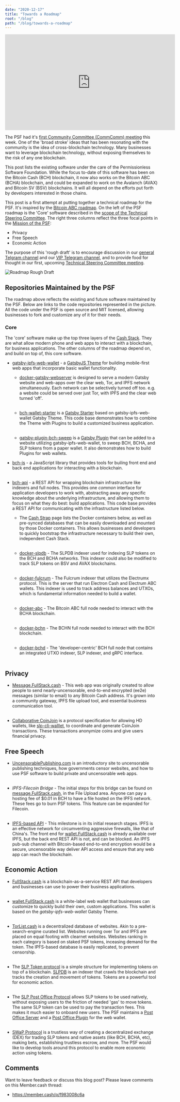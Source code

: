 ```yaml
---
date: "2020-12-17"
title: "Towards a Roadmap"
root: "/blog"
path: "/blog/towards-a-roadmap"
---
```


<center><iframe width="560" height="315" src="https://www.youtube.com/embed/69hSJOO_BFc" frameborder="0" allow="accelerometer; autoplay; clipboard-write; encrypted-media; gyroscope; picture-in-picture" allowfullscreen></iframe></center>

The PSF had it's [first Community Committee (CommComm) meeting](https://youtu.be/69hSJOO_BFc) this week. One of the 'broad stroke' ideas that has been resonating with the community is the idea of cross-blockchain technology. Many businesses want to leverage blockchain technology, without exposing themselves to the risk of any one blockchain.

This post lists the existing software under the care of the Permissionless Software Foundation. While the focus to-date of this software has been on the Bitcoin Cash (BCH) blockchain, it now also works on the Bitcoin ABC (BCHA) blockchain, and could be expanded to work on the Avalanch (AVAX) and Bitcoin SV (BSV) blockchains. It will all depend on the efforts put forth by developers interested in those chains.

This post is a first attempt at putting together a technical roadmap for the PSF. It's inspired by the [Bitcoin ABC roadmap](https://hub.textile.io/ipfs/bafkreibv46iwbjvg2cheysjehoznpr5bekilt4hozrl5xhflu6pjrz2774). On the left of the PSF roadmap is the 'Core' software described in the [scope of the Technical Steering Committee](https://github.com/Permissionless-Software-Foundation/TSC#psf-core). The right three columns reflect the three focal points in the [Mission of the PSF](https://psfoundation.cash/biz-plan/business-plan#mission):
- Privacy
- Free Speech
- Economic Action

The purpose of this 'rough draft' is to encourage discussion in our [general Telgram channel](https://t.me/permissionless_software) and our [VIP Telegram channel](https://t.me/psf_vip), and to provide food for thought in our first, upcoming [Technical Steering Committee meeting](https://github.com/Permissionless-Software-Foundation/community-committee/issues/3).

![Roadmap Rough Draft](./roadmap.png)

## Repositories Maintained by the PSF
The roadmap above reflects the existing and future software maintained by the PSF. Below are links to the code repositories represented in the picture. All the code under the PSF is open source and MIT licensed, allowing businesses to fork and customize any of it for their needs.

### Core
The 'core' software make up the top three layers of the [Cash Stack](https://fullstack.cash/static/cash-stack-poster-65d08f540f8ae1b175846270c9266ead.png). They are what allow modern phone and web apps to interact with a blockchain, for business applications. The other columns of the roadmap depend on, and build on top of, this core software.

- [gatsby-ipfs-web-wallet](https://github.com/Permissionless-Software-Foundation/gatsby-ipfs-web-wallet) - a [GatsbyJS Theme](https://www.gatsbyjs.com/docs/themes/) for building mobile-first web apps that incorporate basic wallet functionality.

  - [docker-gatsby-webserver](https://github.com/christroutner/docker-gatsby-webserver) is designed to serve a modern Gatsby website and web-apps over the clear web, Tor, and IPFS network simultaneously. Each network can be selectively turned off too. e.g. a website could be served over just Tor, with IPFS and the clear web turned 'off'.<br /><br />

  - [bch-wallet-starter](https://github.com/Permissionless-Software-Foundation/bch-wallet-starter) is a [Gatsby Starter](https://www.gatsbyjs.com/docs/creating-a-starter/) based on gatsby-ipfs-web-wallet Gatsby Theme. This code base demonstrates how to combine the Theme with Plugins to build a customized business application.<br /><br />

  - [gatsby-plugin-bch-sweep](https://github.com/Permissionless-Software-Foundation/gatsby-plugin-bch-sweep) is a [Gatsby Plugin](https://www.gatsbyjs.com/docs/plugins/) that can be added to a website utilizing gatsby-ipfs-web-wallet, to sweep BCH, BCHA, and SLP tokens from a paper wallet. It also demonstrates how to build Plugins for web wallets.

- [bch-js](https://github.com/Permissionless-Software-Foundation/bch-js) - a JavaScript library that provides tools for builing front end and back end applications for interacting with a blockchain.<br /><br />

- [bch-api](https://github.com/Permissionless-Software-Foundation/bch-api) - a REST API for wrapping blockchain infrastructure like indexers and full nodes. This provides one *common* interface for application developers to work with, abstracting away any specific knowledge about the underlying infrastructure, and allowing them to focus on what they do best: build applications. This code base provides a REST API for communicating with the infrastructure listed below.

  - The [Cash Strap](https://fullstack.cash/cashstrap/) page lists the Docker containers below, as well as pre-synced databases that can be easily downloaded and mounted by those Docker containers. This allows businesses and developers to quickly bootstrap the infrastructure necessary to build their own, independent Cash Stack.<br /><br />

  - [docker-slpdb](https://github.com/christroutner/docker-slpdb) - The SLPDB indexer used for indexing SLP tokens on the BCH and BCHA networks. This indexer could also be modified to track SLP tokens on BSV and AVAX blockchains.<br /><br />

  - [docker-fulcrum](https://github.com/christroutner/docker-fulcrum) - The Fulcrum indexer that utilizes the Electrumx protocol. This is the server that run Electron Cash and Electrum ABC wallets. This indexer is used to track address balances and UTXOs, which is fundamental information needed to build a wallet.<br /><br />

  - [docker-abc](https://github.com/christroutner/docker-abc) - The Bitcoin ABC full node needed to interact with the BCHA blockchain.<br /><br />

  - [docker-bchn](https://github.com/christroutner/docker-bchn) - The BCHN full node needed to interact with the BCH blockchain.<br /><br />

  - [docker-bchd](https://github.com/christroutner/docker-bchd) - The 'developer-centric' BCH full node that contains an integrated UTXO indexer, SLP indexer, and gRPC interface.<br /><br />


## Privacy
- [Message.FullStack.cash](https://message.fullstack.cash) - This web app was originally created to allow people to send nearly-uncensorable, end-to-end encrypted (ee2e) messages (similar to email) to any Bitcoin Cash address. It's grown into a community gateway, IPFS file upload tool, and essential business communication tool.<br /><br />

- [Collaborative CoinJoin](https://github.com/Permissionless-Software-Foundation/specifications/blob/master/ps004-collaborative-coinjoin.md) is a protocol specification for allowing HD wallets, like [slp-cli-walllet](https://github.com/Permissionless-Software-Foundation/slp-cli-wallet), to coordinate and generate CoinJoin transactions. These transactions anonymize coins and give users financial privacy.

## Free Speech
- [UncensorablePublishing.com](https://uncensorablepublishing.com) is an introductory site to uncensorable publishing techniques, how governments censor websites, and how to use PSF software to build private and uncensorable web apps.<br /><br />

- *IPFS-Filecoin Bridge* - The initial steps for this bridge can be found on [message.FullStack.cash](https://message.fullstack.cash), in the File Upload area. Anyone can pay a hosting fee of $0.01 in BCH to have a file hosted on the IPFS network. These fees go to burn PSF tokens. This feature can be expanded for Filecoin.<br /><br />

- [IPFS-based API](https://youtu.be/VVc0VbOD4co) - This milestone is in its initial research stages. IPFS is an effective network for circumventing aggressive firewalls, like that of China's. The front end for [wallet.FullStack.cash](https://wallet.fulstack.cash) is already available over IPFS, but the back end REST API is not, and can be blocked. An IPFS pub-sub channel with Bitcoin-based end-to-end encryption would be a secure, uncensorable way deliver API access and ensure that any web app can reach the blockchain.

## Economic Action
- [FullStack.cash](https://fullstack.cash) is a blockchain-as-a-service REST API that developers and businesses can use to power their business applications.<br /><br />

- [wallet.FullStack.cash](https://wallet.fullstack.cash) is a white-label web wallet that businesses can customize to quickly build their own, custom applications. This wallet is based on the *gatsby-ipfs-web-wallet* Gatsby Theme.<br /><br />

- [TorList.cash](https://torlist.cash) is a decentralized database of websites. Akin to a pre-search-engine curated list. Websites running over Tor and IPFS are placed on equal footing with clearnet websites. Websites ranking in each category is based on staked PSF tokens, inceasing demand for the token. The IPFS-based database is easily replicated, to prevent censorship.<br /><br />

- The [SLP Token protocol](https://github.com/simpleledger/slp-specifications/blob/master/slp-token-type-1.md) is a simple structure for implementing tokens on top of a blockchain. [SLPDB](https://github.com/christroutner/docker-slpdb) is an indexer that crawls the blockchain and tracks the creation and movement of tokens. Tokens are a powerful tool for economic action.<br /><br />

- The [SLP Post Office Protocol](https://youtu.be/IATkQEdRdVI) allows SLP tokens to be used natively, without exposing users to the friction of needed 'gas' to move tokens. The same SLP token can be used to pay the transaction fees. This makes it much easier to onboard new users. The PSF maintains a [Post Office Server](https://github.com/Permissionless-Software-Foundation/simpleledger-post-office-server) and a [Post Office Plugin](https://github.com/Permissionless-Software-Foundation/bch-wallet-plugin-postoffice) for the web wallet.<br /><br />

- [SWaP Protocol](https://youtu.be/jypfYJkdJ1k) is a trustless way of creating a decentralized exchange (DEX) for trading SLP tokens and native assets (like BCH, BCHA, etc), making bets, establishing trustless escrow, and more. The PSF would like to develop tools around this protocol to enable more economic action using tokens.


## Comments
Want to leave feedback or discuss this blog post? Please leave comments on this Member.cash thread:
- https://member.cash/p/f983008c6a
